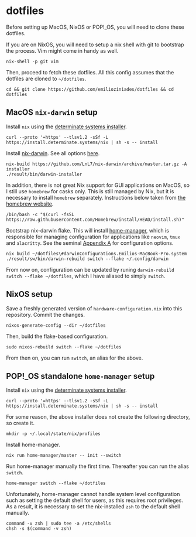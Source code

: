 # dotfiles

Before setting up MacOS, NixOS or POP!\_OS, you will need to clone these dotfiles.

If you are on NixOS, you will need to setup a nix shell with git to bootstrap the process. Vim might come in handy as well.

```
nix-shell -p git vim
```

Then, proceed to fetch these dotfiles. All this config assumes that the dotfiles are cloned to `~/dotfiles`.

```
cd && git clone https://github.com/emilioziniades/dotfiles && cd dotfiles
```

## MacOS `nix-darwin` setup

Install `nix` using the [determinate systems installer](https://github.com/DeterminateSystems/nix-installer).

```
curl --proto '=https' --tlsv1.2 -sSf -L https://install.determinate.systems/nix | sh -s -- install
```

Install [nix-darwin](http://daiderd.com/nix-darwin/). See all options [here](https://daiderd.com/nix-darwin/manual/index.html).

```
nix-build https://github.com/LnL7/nix-darwin/archive/master.tar.gz -A installer
./result/bin/darwin-installer
```

In addition, there is not great Nix support for GUI applications on MacOS, so I still use `homebrew` for casks only. This is still managed by Nix, but it is necessary to install `homebrew` separately. Instructions below taken from [the homebrew website](https://brew.sh/).

```
/bin/bash -c "$(curl -fsSL https://raw.githubusercontent.com/Homebrew/install/HEAD/install.sh)"
```

Bootstrap nix-darwin flake. This will install [home-manager](https://nix-community.github.io/home-manager/index.html), which is responsible for managing configuration for applications like `neovim`, `tmux` and `alacritty`. See the seminal [Appendix A](https://nix-community.github.io/home-manager/options.html) for configuration options.

```
nix build ~/dotfiles\#darwinConfigurations.Emilios-MacBook-Pro.system
./result/sw/bin/darwin-rebuild switch --flake ~/.config/darwin
```

From now on, configuration can be updated by runing `darwin-rebuild switch --flake ~/dotfiles`, which I have aliased to simply `switch`.

## NixOS setup

Save a freshly generated version of `hardware-configuration.nix` into this repository. Commit the changes.

```
nixos-generate-config --dir ~/dotfiles
```

Then, build the flake-based configuration.

```
sudo nixos-rebuild switch --flake ~/dotfiles
```

From then on, you can run `switch`, an alias for the above.

## POP!\_OS standalone `home-manager` setup

Install `nix` using the [determinate systems installer](https://github.com/DeterminateSystems/nix-installer).

```
curl --proto '=https' --tlsv1.2 -sSf -L https://install.determinate.systems/nix | sh -s -- install
```

For some reason, the above installer does not create the following directory, so create it.

```
mkdir -p ~/.local/state/nix/profiles
```

Install home-manager.

```
nix run home-manager/master -- init --switch
```

Run home-manager manually the first time. Thereafter you can run the alias `switch`.

```
home-manager switch --flake ~/dotfiles
```

Unfortunately, home-manager cannot handle system level configuration such as setting the default shell for users, as this requires root privileges. As a result,
it is necessary to set the nix-installed `zsh` to the default shell manually.

```
command -v zsh | sudo tee -a /etc/shells
chsh -s $(command -v zsh)
```

